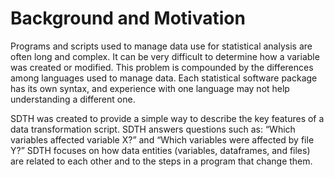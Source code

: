 # Background and Motivation

Programs and scripts used to manage data use for statistical analysis are often long and complex.  It can be very difficult to determine how a variable was created or modified.  This problem is compounded by the differences among languages used to manage data.  Each statistical software package has its own syntax, and experience with one language may not help understanding a different one.

SDTH was created to provide a simple way to describe the key features of a data transformation script.  SDTH answers questions such as: “Which variables affected variable X?” and “Which variables were affected by file Y?” SDTH focuses on how data entities (variables, dataframes, and files) are related to each other and to the steps in a program that change them.  

